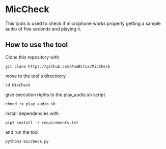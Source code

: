 # MicCheck
This tools is used to check if microphone works properly getting a sample audio of five seconds and playing it.

## How to use the tool
Clone this repository with
```
git clone https://github.com/AnuBitux/MicCheck
```
move to the tool's direcotory
```
cd MicCheck
```
give execution rights to the play_audio.sh script
```
chmod +x play_audio.sh
```
install dependencies with
```
pip3 install -r requirements.txt
```
and run the tool
```
python3 miccheck.py
```
